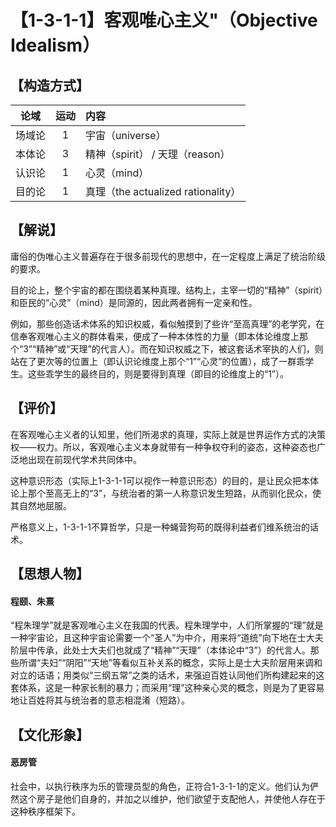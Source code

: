 # 【1-3-1-1】客观唯心主义"（Objective Idealism）
## 【构造方式】
| 论域 | 运动           | 内容 |
|:----:|:----------------:|:-----|
| 场域论   | 1| 宇宙（universe）  |
| 本体论   | 3| 精神（spirit） / 天理（reason）   |
| 认识论   | 1| 心灵（mind）   |
| 目的论   |1 | 真理（the actualized rationality）   |

## 【解说】
庸俗的伪唯心主义普遍存在于很多前现代的思想中，在一定程度上满足了统治阶级的要求。

目的论上，整个宇宙的都在围绕着某种真理。结构上，主宰一切的“精神”（spirit）和臣民的“心灵”（mind）是同源的，因此两者拥有一定亲和性。

例如，那些创造话术体系的知识权威，看似触摸到了些许“至高真理”的老学究，在信奉客观唯心主义的群体看来，便成了一种本体性的力量（即本体论维度上那个“3”“精神”或“天理”的代言人）。而在知识权威之下，被这套话术宰执的人们，则站在了更次等的位置上（即认识论维度上那个“1”“心灵”的位置），成了一群乖学生。这些乖学生的最终目的，则是要得到真理（即目的论维度上的“1”）。

## 【评价】
在客观唯心主义者的认知里，他们所渴求的真理，实际上就是世界运作方式的决策权——权力。所以，客观唯心主义本身就带有一种争权夺利的姿态，这种姿态也广泛地出现在前现代学术共同体中。

这种意识形态（实际上1-3-1-1可以视作一种意识形态）的目的，是让民众把本体论上那个至高无上的“3”，与统治者的第一人称意识发生短路，从而驯化民众，使其自然地屈服。

严格意义上，1-3-1-1不算哲学，只是一种蝇营狗苟的既得利益者们维系统治的话术。

## 【思想人物】
#### 程颐、朱熹
“程朱理学”就是客观唯心主义在我国的代表。程朱理学中，人们所掌握的“理”就是一种宇宙论，且这种宇宙论需要一个“圣人”为中介，用来将“道统”向下地在士大夫阶层中传承，此处士大夫们也就成了“精神”“天理”（本体论中“3”）的代言人。那些所谓“夫妇”“阴阳”“天地”等看似互补关系的概念，实际上是士大夫阶层用来调和对立的话语；用类似“三纲五常”之类的话术，来强迫百姓认同他们所构建起来的这套体系，这是一种家长制的暴力；而采用“理”这种亲心灵的概念，则是为了更容易地让百姓将其与统治者的意志相混淆（短路）。
## 【文化形象】
#### 恶房管
社会中，以执行秩序为乐的管理员型的角色，正符合1-3-1-1的定义。他们认为俨然这个房子是他们自身的，并加之以维护，他们欲望于支配他人，并使他人存在于这种秩序框架下。







